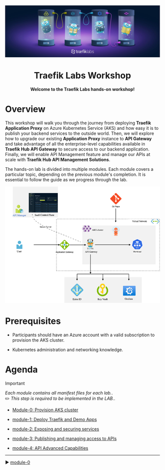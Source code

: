 ![traefiklabs](media/traefiklabs.jpeg)

<h1 align=center>Traefik Labs Workshop</h1>

<p align=center><b>Welcome to the Traefik Labs hands-on workshop!</b></p>

# Overview

This workshop will walk you through the journey from deploying <b>Traefik Application Proxy</b> on Azure Kubernetes Service (AKS) and how easy it is to publish your backend services to the outside world. Then, we will explore how to upgrade our existing <b>Application Proxy</b> instance to <b>API Gateway</b> and take advantage of all the enterprise-level capabilities available in <b>Traefik Hub API Gateway</b> to secure access to our backend application. Finally, we will enable API Management feature and manage our APIs at scale with <b>Traefik Hub API Management Solutions</b>.

The hands-on lab is divided into multiple modules. Each module covers a particular topic, depending on the previous module's completion. It is essential to follow the guide as we progress through the lab.   




![AKS-Hub](media/Azure-Hub-Hub-AKS.png)

# Prerequisites

- Participants should have an Azure account with a valid subscription to provision the AKS cluster. 

- Kubernetes administration and networking knowledge. 

# Agenda

> [!IMPORTANT]     
> *Each module contains all manifest files for each lab.*.             
> :pencil2: *This step is required to be implemented in the LAB.*.

- [Module-0: Provision AKS cluster](module-0/readme.md)

- [module-1: Deploy Traefik and Demo Apps](module-1/readme.md)

- [module-2: Exposing and securing services](module-2/readme.md)

- [module-3: Publishing and managing access to APIs](module-3/readme.md)

- [module-4: API Advanced Capabilities](module-4/readme.md)

------
:arrow_forward: [module-0](module-0/readme.md)
